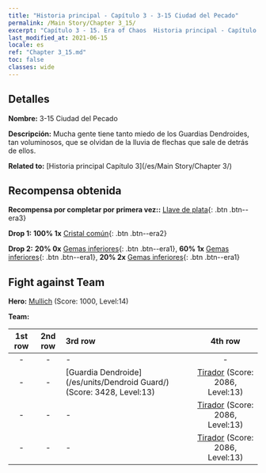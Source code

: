 ```yaml
---
title: "Historia principal - Capítulo 3 - 3-15 Ciudad del Pecado"
permalink: /Main Story/Chapter 3_15/
excerpt: "Capítulo 3 - 15. Era of Chaos  Historia principal - Capítulo 3_15. 3-15 Ciudad del Pecado"
last_modified_at: 2021-06-15
locale: es
ref: "Chapter 3_15.md"
toc: false
classes: wide
---
```


## Detalles

 **Nombre:** 3-15 Ciudad del Pecado

 **Descripción:** Mucha gente tiene tanto miedo de los Guardias Dendroides, tan voluminosos, que se olvidan de la lluvia de flechas que sale de detrás de ellos.

 **Related to:** [Historia principal Capítulo 3](/es/Main Story/Chapter 3/)

## Recompensa obtenida

 **Recompensa por completar por primera vez::** [Llave de plata](/ItemsES/con_693/){: .btn .btn--era3}

 **Drop 1:** **100% 1x** [Cristal común](/ItemsES/mat_11/){: .btn .btn--era2}

 **Drop 2:** **20% 0x** [Gemas inferiores](/ItemsES/mat_4/){: .btn .btn--era1}, **60% 1x** [Gemas inferiores](/ItemsES/mat_4/){: .btn .btn--era1}, **20% 2x** [Gemas inferiores](/ItemsES/mat_4/){: .btn .btn--era1}


## Fight against Team
 **Hero:** [Mullich](/es/heroes/Mullich/) (Score: 1000, Level:14)

 **Team:**


  | 1st row | 2nd row | 3rd row | 4th row |
  |:----:|:----:|:----|:----:|
  | - | - | - | - |
  | - | - | [Guardia Dendroide](/es/units/Dendroid Guard/) (Score: 3428, Level:13)  | [Tirador](/es/units/Sharpshooter/) (Score: 2086, Level:13)  |
  | - | - | - | [Tirador](/es/units/Sharpshooter/) (Score: 2086, Level:13)  |
  | - | - | - | [Tirador](/es/units/Sharpshooter/) (Score: 2086, Level:13)  |


